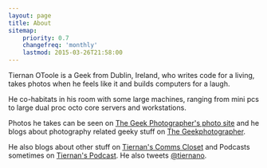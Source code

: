 ```yaml
---
layout: page
title: About
sitemap:
    priority: 0.7
    changefreq: 'monthly'
    lastmod: 2015-03-26T21:58:00
---
```


Tiernan OToole is a Geek from Dublin, Ireland, who writes code for a living, takes photos when he feels like it and builds computers for a laugh. 

He co-habitats in his room with some large machines, ranging from mini pcs to large dual proc octo core servers and workstations.

Photos he takes can be seen on [The Geek Photographer's photo site][1] and he blogs about photography related geeky stuff on [The Geekphotographer][2].

He also blogs about other stuff on [Tiernan's Comms Closet][3] and Podcasts sometimes on [Tiernan's Podcast][4]. He also tweets [@tiernano][5].

[1]:http://photos.geekphotographer.com
[2]:http://geekphotographer.com
[3]:http://blog.lotas-smartman.net
[4]:http://podcast.tiernanotoole.ie
[5]:http://twitter.com/tiernano
